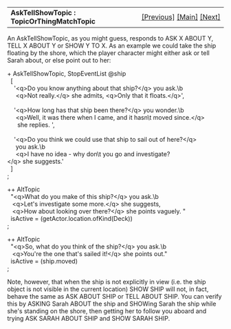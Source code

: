 ---
---
<table width="100%" data-border="0" data-cellspacing="0"
data-cellpadding="3" data-bgcolor="#C0C0C0">
<colgroup>
<col style="width: 50%" />
<col style="width: 50%" />
</colgroup>
<tbody>
<tr>
<td style="text-align: left;"><strong>AskTellShowTopic :
TopicOrThingMatchTopic<br />
</strong></td>
<td style="text-align: right;"><a
href="askaboutfortopic.html">[Previous]</a> <a
href="generalintroduction.html">[Main]</a> <a
href="asktellgiveshowtopic.html">[Next]</a></td>
</tr>
</tbody>
</table>

  
An AskTellShowTopic, as you might guess, responds to ASK X ABOUT Y, TELL
X ABOUT Y or SHOW Y TO X. As an example we could take the ship floating
by the shore, which the player character might either ask or tell Sarah
about, or else point out to her:  
  
+ AskTellShowTopic, StopEventList @ship  
  \[   
    '\<q\>Do you know anything about that ship?\</q\> you ask.\b  
     \<q\>Not really.\</q\> she admits, \<q\>Only that it floats.\</q\>',  
       
    '\<q\>How long has that ship been there?\</q\> you wonder.\b  
     \<q\>Well, it was there when I came, and it hasn\\t moved since.\</q\>  
      she replies. ',  
        
    '\<q\>Do you think we could use that ship to sail out of here?\</q\>  
     you ask.\b  
     \<q\>I have no idea - why don\\t you go and investigate?\</q\> she suggests.'       
  \]    
;  
  
++ AltTopic  
  "\<q\>What do you make of this ship?\</q\> you ask.\b  
   \<q\>Let's investigate some more.\</q\> she suggests,  
   \<q\>How about looking over there?\</q\> she points vaguely. "    
  isActive = (getActor.location.ofKind(Deck))  
;  
  
++ AltTopic  
  "\<q\>So, what do you think of the ship?\</q\> you ask.\b  
   \<q\>You're the one that's sailed it!\</q\> she points out."  
  isActive = (ship.moved)  
;  
  
Note, however, that when the ship is not explicitly in view (i.e. the
ship object is not visible in the current location) SHOW SHIP will not,
in fact, behave the same as ASK ABOUT SHIP or TELL ABOUT SHIP. You can
verify this by ASKING Sarah ABOUT the ship and SHOWing Sarah the ship
while she's standing on the shore, then getting her to follow you aboard
and trying ASK SARAH ABOUT SHIP and SHOW SARAH SHIP.  
